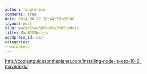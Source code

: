 ```yaml
---
author: fangrenbin
comments: true
date: 2014-06-27 16:44:53+00:00
layout: post
slug: mac%e5%ae%89%e8%a3%85nodejs
title: Mac安装Nodejs
wordpress_id: 617
categories:
- wordpress
---
```


http://coolestguidesontheplanet.com/installing-node-js-osx-10-9-mavericks/
